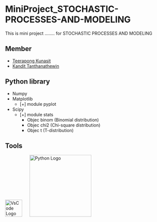 # MiniProject_STOCHASTIC-PROCESSES-AND-MODELING
This is mini project ........ for STOCHASTIC PROCESSES AND MODELING

## Member 
- [Teerapong Kunasit](https://github.com/TeerapongKunasitTK)
- [Kandit Tanthanathewin]()
  
## Python library
- Numpy
- Matplotlib 
  - [+] module pyplot
- Scipy
  - [+] module stats
    - Objec binom (Binomial distribution)
    - Objec chi2 (Chi-square distribution)
    - Objec t (T-distribution)


## Tools 
<p align="left" >
<img src="https://upload.wikimedia.org/wikipedia/commons/9/9a/Visual_Studio_Code_1.35_icon.svg" alt="VsCode Logo" width="55"  />
&nbsp;&nbsp;&nbsp;&nbsp;
<img src="https://upload.wikimedia.org/wikipedia/commons/f/f8/Python_logo_and_wordmark.svg" alt="Python Logo" width="200"/>
</p>
